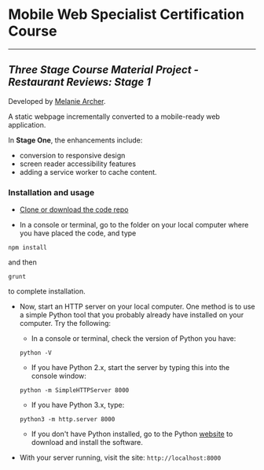 # Mobile Web Specialist Certification Course
---
## _Three Stage Course Material Project - Restaurant Reviews: Stage 1_

Developed by [Melanie Archer](https://github.com/mejarc/mws-restaurant-stage-1.git).

A static webpage incrementally converted to a mobile-ready web application.

In **Stage One**, the enhancements include:
* conversion to responsive design
* screen reader accessibility features
* adding a service worker to cache content.

### Installation and usage
* [Clone or download the code repo](https://github.com/mejarc/mws-restaurant-stage-1.git)

* In a console or terminal, go to the folder on your local computer where you have placed the code, and type
```shell
npm install
```
and then
```shell
grunt
```
to complete installation.
* Now, start an HTTP server on your local computer. One method is to use a simple Python tool that you probably already have installed on your computer. Try the following:

    * In a console or terminal, check the version of Python you have: 
  ```shell
  python -V
  ```
    * If you have Python 2.x, start the server by typing this into the console window:
  ```shell
  python -m SimpleHTTPServer 8000
  ``` 
    * If you have Python 3.x, type:
  ```shell
  python3 -m http.server 8000
  ```
    * If you don't have Python installed, go to the Python [website](https://www.python.org/) to download and install the software.

* With your server running, visit the site: `http://localhost:8000`
